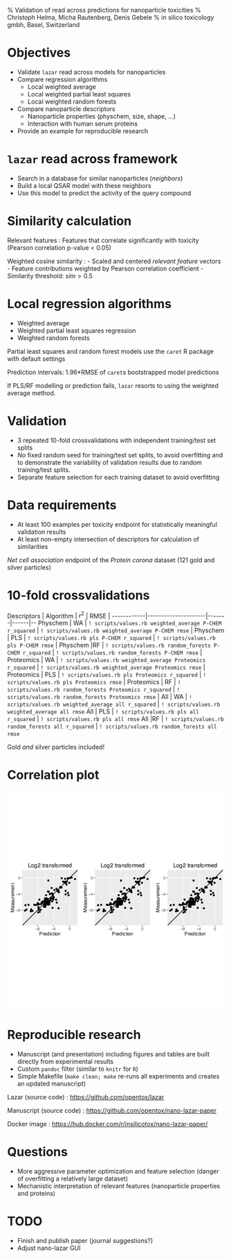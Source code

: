 % Validation of read across predictions for nanoparticle toxicities
% Christoph Helma, Micha Rautenberg, Denis Gebele
% in silico toxicology gmbh,  Basel, Switzerland

Objectives
==========

- Validate `lazar` read across models for nanoparticles
- Compare regression algorithms
    - Local weighted average
    - Local weighted partial least squares
    - Local weighted random forests
- Compare nanoparticle descriptors
    - Nanoparticle properties (physchem, size, shape, ...)
    - Interaction with human serum proteins
- Provide an example for reproducible research

`lazar` read across framework 
===========================

- Search in a database for similar nanoparticles (*neighbors*)
- Build a local QSAR model with these neighbors
- Use this model to predict the activity of the query compound

Similarity calculation
======================

Relevant features
  : Features that correlate significantly with toxicity (Pearson correlation p-value < 0.05) 

Weighted cosine similarity
  : 
    - Scaled and centered *relevant feature* vectors
    - Feature contributions weighted by Pearson correlation coefficient
    - Similarity threshold: $sim > 0.5$ 

Local regression algorithms
===========================

- Weighted average 
- Weighted partial least squares regression
- Weighted random forests

Partial least squares and random forest models use the `caret` R package with default settings

Prediction intervals: 1.96*RMSE of `caret`s bootstrapped model predictions

If PLS/RF modelling or prediction fails, `lazar` resorts to using the weighted
average method.

Validation
==========

- 3 repeated 10-fold crossvalidations with independent training/test
set splits
- *No* fixed random seed for training/test set splits, to avoid overfitting and to demonstrate the variability of validation results due to random training/test splits.
- Separate feature selection for each training dataset to avoid overfitting 

Data requirements
=================

- At least 100 examples per toxicity endpoint for statistically meaningful validation results
- At least non-empty intersection of descriptors for calculation of similarities

*Net cell association* endpoint of the *Protein corona* dataset (121 gold and silver particles)

10-fold crossvalidations
========================

Descriptors | Algorithm           | $r^2$ | RMSE | 
------------|---------------------|-------|------|--
Physchem | WA | `! scripts/values.rb weighted_average P-CHEM r_squared` | `! scripts/values.rb weighted_average P-CHEM rmse` | 
Physchem | PLS | `! scripts/values.rb pls P-CHEM r_squared` | `! scripts/values.rb pls P-CHEM rmse` |
Physchem |RF | `! scripts/values.rb random_forests P-CHEM r_squared` | `! scripts/values.rb random_forests P-CHEM rmse` |
Proteomics | WA  | `! scripts/values.rb weighted_average Proteomics r_squared` | `! scripts/values.rb weighted_average Proteomics rmse` | 
Proteomics | PLS | `! scripts/values.rb pls Proteomics r_squared` | `! scripts/values.rb pls Proteomics rmse` |
Proteomics | RF |  `! scripts/values.rb random_forests Proteomics r_squared` | `! scripts/values.rb random_forests Proteomics rmse` |
All | WA | `! scripts/values.rb weighted_average all r_squared` | `! scripts/values.rb weighted_average all rmse` 
All | PLS | `! scripts/values.rb pls all r_squared` | `! scripts/values.rb pls all rmse` 
All |RF |  `! scripts/values.rb random_forests all r_squared` | `! scripts/values.rb random_forests all rmse`

Gold *and* silver particles included!

Correlation plot
================

![Correlation of log2 transformed net cell association measurements with random forest predictions using physchem properties and protein corona data.](figures/random_forests-all-crossvalidations.png)

Reproducible research
=====================

- Manuscript (and presentation) including figures and tables are built directly from experimental results
- Custom `pandoc` filter (similar to `knitr` for `R`)
- Simple Makefile (`make clean; make` re-runs all experiments and creates an updated manuscript)

Lazar (source code)
  : <https://github.com/opentox/lazar>

Manuscript (source code)
  : <https://github.com/opentox/nano-lazar-paper>

Docker image
  : <https://hub.docker.com/r/insilicotox/nano-lazar-paper/>

Questions
=========

- More aggressive parameter optimization and feature selection (danger of overfitting a relatively large dataset)
- Mechanistic interpretation of relevant features (nanoparticle properties and proteins)

TODO
====

- Finish and publish paper (journal suggestions?)
- Adjust nano-lazar GUI
